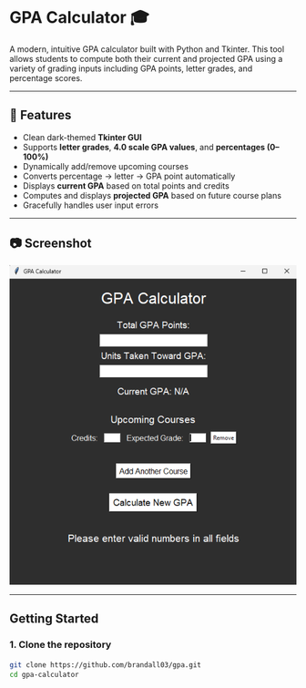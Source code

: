 # GPA Calculator 🎓

A modern, intuitive GPA calculator built with Python and Tkinter. This tool allows students to compute both their current and projected GPA using a variety of grading inputs including GPA points, letter grades, and percentage scores.

---

## 🔧 Features

- Clean dark-themed **Tkinter GUI**
- Supports **letter grades**, **4.0 scale GPA values**, and **percentages (0–100%)**
- Dynamically add/remove upcoming courses
- Converts percentage → letter → GPA point automatically
- Displays **current GPA** based on total points and credits
- Computes and displays **projected GPA** based on future course plans
- Gracefully handles user input errors

---

## 📷 Screenshot

![App Screenshot](./GPA_Calulator.png)

---

## Getting Started

### 1. Clone the repository

```bash
git clone https://github.com/brandall03/gpa.git
cd gpa-calculator
